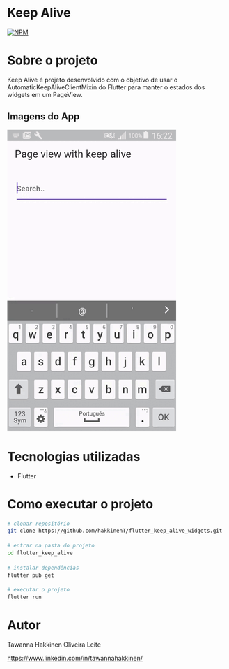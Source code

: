 # Keep Alive
[![NPM](https://img.shields.io/npm/l/react)](https://github.com/hakkinenT/flutter_keep_alive_widgets/blob/master/LICENSE) 

# Sobre o projeto

Keep Alive é projeto desenvolvido com o objetivo de usar o AutomaticKeepAliveClientMixin do Flutter para manter o estados dos widgets em um PageView.

## Imagens do App
![Gif 1](https://github.com/hakkinenT/assets/blob/master/flutter-projects/flutter-keep-alive/video.gif) 

# Tecnologias utilizadas
- Flutter


# Como executar o projeto

```bash
# clonar repositório
git clone https://github.com/hakkinenT/flutter_keep_alive_widgets.git

# entrar na pasta do projeto 
cd flutter_keep_alive

# instalar dependências
flutter pub get

# executar o projeto
flutter run
```

# Autor

Tawanna Hakkinen Oliveira Leite

https://www.linkedin.com/in/tawannahakkinen/
